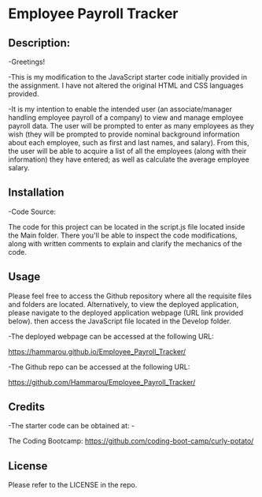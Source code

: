 
# Employee Payroll Tracker


## Description:

-Greetings! 

-This is my modification to the JavaScript starter code initially provided in the assignment. I have not altered the original HTML and CSS languages provided.

-It is my intention to enable the intended user (an associate/manager handling employee payroll of a company) to view and manage employee payroll data. The user will be prompted to enter as many employees as they wish (they will be prompted to provide nominal background information about each employee, such as first and last names, and salary). From this, the user will be able to acquire a list of all the employees (along with their information) they have entered; as well as calculate the average employee salary.


## Installation

-Code Source:

The code for this project can be located in the script.js file located inside the Main folder. There you'll be able to inspect the code modifications, along with written comments to explain and clarify the mechanics of the code.


## Usage

Please feel free to access the Github repository where all the requisite files and folders are located. Alternatively, to view the deployed application, please navigate to the deployed application webpage (URL link provided below). then access the JavaScript file located in the Develop folder.

-The deployed webpage can be accessed at the following URL:

https://hammarou.github.io/Employee_Payroll_Tracker/

-The Github repo can be accessed at the following URL: 

https://github.com/Hammarou/Employee_Payroll_Tracker/


## Credits

-The starter code can be obtained at: -

The Coding Bootcamp: https://github.com/coding-boot-camp/curly-potato/


## License

Please refer to the LICENSE in the repo.

